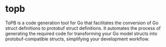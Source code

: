 # topb
ToPB is a code generation tool for Go that facilitates the conversion of Go struct definitions to protobuf struct definitions. It automates the process of generating the required code for transforming your Go model structs into protobuf-compatible structs, simplifying your development workflow.
